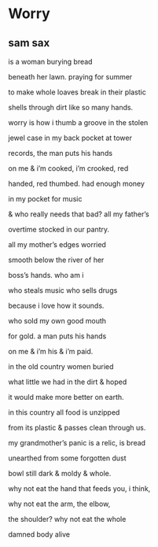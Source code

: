 # Worry
## sam sax
is a woman
burying bread

beneath her lawn.
praying for summer

to make whole loaves
break in their plastic

shells through dirt
like so many hands.

worry is how i thumb
a groove in the stolen

jewel case in my back
pocket at tower

records, the man
puts his hands

on me & i’m cooked,
i’m crooked, red

handed, red thumbed.
had enough money

in my pocket
for music

& who really needs
that bad? all my father’s

overtime stocked
in our pantry.

all my mother’s
edges worried

smooth below
the river of her

boss’s hands.
who am i

who steals music
who sells drugs

because i love
how it sounds.

who sold my own
good mouth

for gold. a man
puts his hands

on me &
i’m his & i’m paid.

in the old country
women buried

what little we had
in the dirt & hoped

it would make more
better on earth.

in this country
all food is unzipped

from its plastic
& passes clean through us.

my grandmother’s
panic is a relic, is bread

unearthed from
some forgotten dust

bowl still dark
& moldy & whole.

why not eat the hand
that feeds you, i think,

why not eat the arm,
the elbow,

the shoulder? why
not eat the whole

damned body alive